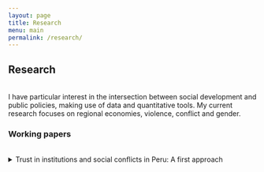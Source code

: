 ```yaml
---
layout: page
title: Research
menu: main
permalink: /research/
---
```


## Research

<br />
I have particular interest in the intersection between social development and public policies, making use of data and quantitative tools. My current research focuses on regional economies, violence, conflict and gender.

### Working papers
<br />
<details>
    <summary>Trust in institutions and social conflicts in Peru: A first approach</summary>
    <br />
    This paper explores the relationship between two social common phenomenon in Peru: distrust in public institutions and social conflict. Using administrative data from the Ombudsman's Office and combining them with data from a household survey, I found a negative and significant relationship between the presence of social conflicts in districts where they have had some level of influence and citizens' trust in six important Peruvian institutions.
<details>

<br />
<details>
    <summary>Do they actually work? Social conflict duration and conflict resolution mechanisms in Peru (with José Gallegos) </summary>
    We explore how a strategy that promotes dialogue among conflicting parties through dialogue spaces and the generation of commitments may have an effect on the duration of social conflicts (and therefore in its effectiveness in reducing potential risks) in Peru. Using survival-time models and a novel administrative dataset, we found that establishing a dialogue space increases the duration of conflict cases by 20 months, with the generation of commitments exacerbating this effect by 0.76 months, after controlling for several contextual characteristics.
    <details>
        
<br />
<details>
    <summary>Child abuse and violence agaisnt women: What's the connection? </summary>
    <br />
    This is a project in an early stage.
</details>

<br />
<details>
    <summary>El éxodo cajamarquino: un estudio de las emigraciones a nivel provincial</summary>
    <br />
    This is a project in an early stage..
    </details>
 
### In progress
<br />
<details>
    <summary>A simple theoretical model of resource-related social conflict</summary>
    <br />
    I developt a mathematical model to analyze what originates resource-related conflicts and what drives their intensity and duration. The model incorporate key concepts such as horizontal inequality and relative deprivation, land use, information asymmetry and commitments. 
</details>

 <br />
<details>
    <summary> "Well, she asked for it": Factors associated with social tolerance of violence agaisnt women in Peru.</summary>
    <br />
    This is a research project . 
    <details>
        
 <br />
<details>
    <summary> ¿Empodera la educación a las mujeres? El impacto de la educación sobre la violencia de pareja (with Juan Salavarriga).</summary>
    <br />
    This is a research project . 
    <details>
